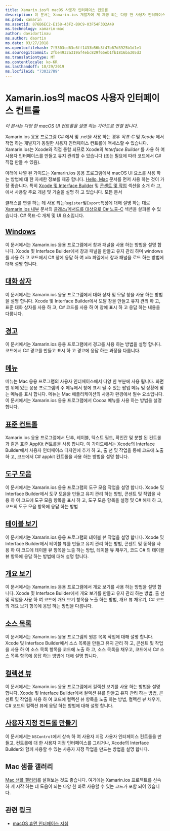 ```yaml
---
title: Xamarin.ios의 macOS 사용자 인터페이스 컨트롤
description: 이 문서는 Xamarin.ios 개발자에 게 제공 되는 다양 한 사용자 인터페이스 컨트롤을 설명 하는 가이드로 연결 됩니다. 연결 된 콘텐츠는 창, 대화 상자, 경고, 메뉴, 도구 모음, 테이블 보기, 개요 보기 등을 살펴봅니다.
ms.prod: xamarin
ms.assetid: 876B6EC2-E158-43F2-B9C9-03F54F3D2A49
ms.technology: xamarin-mac
author: davidortinau
ms.author: daortin
ms.date: 03/27/2018
ms.openlocfilehash: 7f5303cd63c6ff1433b56b3f47b67d3925b1d1e1
ms.sourcegitcommit: 2fbe4932a319af4ebc829f65eb1fb1816ba305d3
ms.translationtype: MT
ms.contentlocale: ko-KR
ms.lasthandoff: 10/29/2019
ms.locfileid: "73032789"
---
```

# <a name="macos-user-interface-controls-in-xamarinmac"></a>Xamarin.ios의 macOS 사용자 인터페이스 컨트롤

_이 문서는 다양 한 macOS UI 컨트롤을 설명 하는 가이드로 연결 됩니다._

Xamarin.ios 응용 프로그램 C# 에서 및 .net을 사용 하는 경우 *목표-C* 및 *Xcode* 에서 작업 하는 개발자가 동일한 사용자 인터페이스 컨트롤에 액세스할 수 있습니다. Xamarin.ios는 Xcode와 직접 통합 되므로 Xcode의 _Interface Builder_ 를 사용 하 여 사용자 인터페이스를 만들고 유지 관리할 수 있습니다 (또는 필요에 따라 코드에서 C# 직접 만들 수 있음).

아래에 나열 된 가이드는 Xamarin.ios 응용 프로그램에서 macOS UI 요소를 사용 하는 방법에 대 한 자세한 정보를 제공 합니다. [Hello, Mac](~/mac/get-started/hello-mac.md) 문서를 먼저 사용 하는 것이 가장 좋습니다. 특히 [Xcode 및 Interface Builder](~/mac/get-started/hello-mac.md#introduction-to-xcode-and-interface-builder) 및 [콘센트 및 작업](~/mac/get-started/hello-mac.md#outlets-and-actions) 섹션을 소개 하 고,에서 사용할 주요 개념 및 기술을 설명 하 고 있습니다. 모든 문서

클래스를 연결 하는 데 사용 되는`Register`및`Export`특성에 대해 설명 하는 대로 [Xamarin.ios 내부](~/mac/internals/how-it-works.md) 문서의 [클래스/메서드를 대상으로 C# 노출-C](~/mac/internals/how-it-works.md#exposing-c-classes--methods-to-objective-c) 섹션을 살펴볼 수 있습니다. C# 목표-C 개체 및 UI 요소입니다.

## <a name="windowsmacuser-interfacewindowmd"></a>[Windows](~/mac/user-interface/window.md)

이 문서에서는 Xamarin.ios 응용 프로그램에서 창과 패널을 사용 하는 방법을 설명 합니다. Xcode 및 Interface Builder에서 창과 패널을 만들고 유지 관리 하며 windows를 사용 하 고 코드에서 C# 창에 응답 하 여 xib 파일에서 창과 패널을 로드 하는 방법에 대해 설명 합니다.

## <a name="dialogsmacuser-interfacedialogmd"></a>[대화 상자](~/mac/user-interface/dialog.md)

이 문서에서는 Xamarin.ios 응용 프로그램에서 대화 상자 및 모달 창을 사용 하는 방법을 설명 합니다. Xcode 및 Interface Builder에서 모달 창을 만들고 유지 관리 하 고, 표준 대화 상자를 사용 하 고, C# 코드를 사용 하 여 창에 표시 하 고 응답 하는 내용을 다룹니다.

## <a name="alertsmacuser-interfacealertmd"></a>[경고](~/mac/user-interface/alert.md)

이 문서에서는 Xamarin.ios 응용 프로그램에서 경고를 사용 하는 방법을 설명 합니다. 코드에서 C# 경고를 만들고 표시 하 고 경고에 응답 하는 과정을 다룹니다.

## <a name="menusmacuser-interfacemenumd"></a>[메뉴](~/mac/user-interface/menu.md)

메뉴는 Mac 응용 프로그램의 사용자 인터페이스에서 다양 한 부분에 사용 됩니다. 화면 맨 위에 있는 응용 프로그램의 주 메뉴에서 창에 표시 될 수 있는 팝업 메뉴 및 상황에 맞는 메뉴를 표시 합니다. 메뉴는 Mac 애플리케이션의 사용자 환경에서 필수 요소입니다. 이 문서에서는 Xamarin.ios 응용 프로그램에서 Cocoa 메뉴를 사용 하는 방법을 설명 합니다.

## <a name="standard-controlsmacuser-interfacestandard-controlsmd"></a>[표준 컨트롤](~/mac/user-interface/standard-controls.md)

Xamarin.ios 응용 프로그램에서 단추, 레이블, 텍스트 필드, 확인란 및 분할 된 컨트롤과 같은 표준 AppKit 컨트롤을 사용 합니다. 이 가이드에서는 Xcode의 Interface Builder에서 사용자 인터페이스 디자인에 추가 하 고, 출 선 및 작업을 통해 코드에 노출 하 고, 코드에서 C# appkit 컨트롤을 사용 하는 방법을 설명 합니다.

## <a name="toolbarsmacuser-interfacetoolbarmd"></a>[도구 모음](~/mac/user-interface/toolbar.md)

이 문서에서는 Xamarin.ios 응용 프로그램의 도구 모음 작업을 설명 합니다. Xcode 및 Interface Builder에서 도구 모음을 만들고 유지 관리 하는 방법, 콘센트 및 작업을 사용 하 여 코드에 도구 모음 항목을 표시 하 고, 도구 모음 항목을 설정 및 C# 해제 하 고, 코드의 도구 모음 항목에 응답 하는 방법

## <a name="table-viewsmacuser-interfacetable-viewmd"></a>[테이블 보기](~/mac/user-interface/table-view.md)

이 문서에서는 Xamarin.ios 응용 프로그램의 테이블 뷰 작업을 설명 합니다. Xcode 및 Interface Builder에서 테이블 뷰를 만들고 유지 관리 하는 방법, 콘센트 및 동작을 사용 하 여 코드에 테이블 뷰 항목을 노출 하는 방법, 테이블 뷰 채우기, 코드 C# 의 테이블 뷰 항목에 응답 하는 방법에 대해 설명 합니다.

## <a name="outline-viewsmacuser-interfaceoutline-viewmd"></a>[개요 보기](~/mac/user-interface/outline-view.md)

이 문서에서는 Xamarin.ios 응용 프로그램에서 개요 보기를 사용 하는 방법을 설명 합니다. Xcode 및 Interface Builder에서 개요 보기를 만들고 유지 관리 하는 방법, 출 선 및 작업을 사용 하 여 코드에 개요 보기 항목을 노출 하는 방법, 개요 뷰 채우기, C# 코드의 개요 보기 항목에 응답 하는 방법을 다룹니다.

## <a name="source-listsmacuser-interfacesource-listmd"></a>[소스 목록](~/mac/user-interface/source-list.md)

이 문서에서는 Xamarin.ios 응용 프로그램의 원본 목록 작업에 대해 설명 합니다. Xcode 및 Interface Builder에서 소스 목록을 만들고 유지 관리 하 고, 콘센트 및 작업을 사용 하 여 소스 목록 항목을 코드에 노출 하 고, 소스 목록을 채우고, 코드에서 C# 소스 목록 항목에 응답 하는 방법에 대해 설명 합니다.

## <a name="collection-viewsmacuser-interfacecollection-viewmd"></a>[컬렉션 뷰](~/mac/user-interface/collection-view.md)

이 문서에서는 Xamarin.ios 응용 프로그램에서 컬렉션 보기를 사용 하는 방법을 설명 합니다. Xcode 및 Interface Builder에서 컬렉션 뷰를 만들고 유지 관리 하는 방법, 콘센트 및 작업을 사용 하 여 코드에 컬렉션 뷰 항목을 노출 하는 방법, 컬렉션 뷰 채우기, C# 코드의 컬렉션 뷰에 응답 하는 방법에 대해 설명 합니다.

## <a name="creating-custom-controlsmacuser-interfacecustom-controlsmd"></a>[사용자 지정 컨트롤 만들기](~/mac/user-interface/custom-controls.md)

이 문서에서는 `NSControl`에서 상속 하 여 사용자 지정 사용자 인터페이스 컨트롤을 만들고, 컨트롤에 대 한 사용자 지정 인터페이스를 그리거나, Xcode의 Interface Builder와 함께 사용할 수 있는 사용자 지정 작업을 만드는 방법을 설명 합니다.

## <a name="mac-samples-gallery"></a>Mac 샘플 갤러리

[Mac 샘플 갤러리](https://docs.microsoft.com/samples/browse/?products=xamarin&term=Xamarin.Mac)를 살펴보는 것도 좋습니다. 여기에는 Xamarin.ios 프로젝트를 신속 하 게 시작 하는 데 도움이 되는 다양 한 바로 사용할 수 있는 코드가 포함 되어 있습니다.

## <a name="related-links"></a>관련 링크

- [macOS 휴먼 인터페이스 지침](https://developer.apple.com/macos/human-interface-guidelines/overview/themes/)
